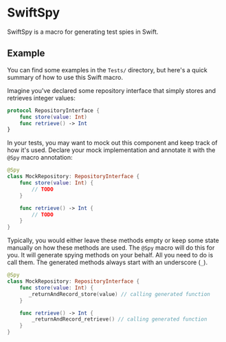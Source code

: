 # SwiftSpy

SwiftSpy is a macro for generating test spies in Swift.

## Example

You can find some examples in the `Tests/` directory, but here's a quick summary of how to use this Swift macro.

Imagine you've declared some repository interface that simply stores and retrieves integer values:

```swift
protocol RepositoryInterface {
    func store(value: Int)
    func retrieve() -> Int
}
```

In your tests, you may want to mock out this component and keep track of how it's used.
Declare your mock implementation and annotate it with the `@Spy` macro annotation:

```swift
@Spy
class MockRepository: RepositoryInterface {
    func store(value: Int) {
        // TODO
    }

    func retrieve() -> Int {
        // TODO
    }
}
```

Typically, you would either leave these methods empty or keep some state manually on how these methods are used.
The `@Spy` macro will do this for you. It will generate spying methods on your behalf. All you need to do is call them.
The generated methods always start with an underscore (`_`).

```swift
@Spy
class MockRepository: RepositoryInterface {
    func store(value: Int) {
       _returnAndRecord_store(value) // calling generated function
    }

    func retrieve() -> Int {
        _returnAndRecord_retrieve() // calling generated function
    }
}
```
